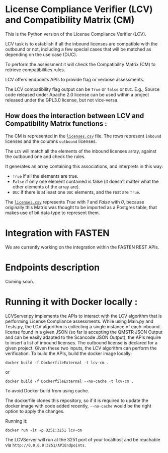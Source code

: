 # License Compliance Verifier (LCV) and Compatibility Matrix (CM)

This is the Python version of the License Compliance Verifier (LCV).

LCV task is to establish if all the inbound licenses are compatible with the outbound or not, including a few special cases that will be matched as depending on the use case (DUC).

To perform the assessment it will check the Compatibility Matrix (CM) to retrieve compatibilities rules. 

LCV offers endpoints APIs to provide flag or verbose assessments.

The LCV compatibility flag output can be `True` or `false` or `DUC`.
E.g., Source code released under Apache 2.0 license can be used within a project released under the GPL3.0 license, but not vice-versa.

## How does the interaction between LCV and Compatibility Matrix functions :

The CM is represented in the [`licenses.csv`](https://github.com/fasten-project/LCV-CM/blob/develop/csv/licenses_tests.csv) file.
The rows represent `inbound` licenses and the columns `outbound` licenses.

The `LCV` will match all the elements of the inbound licenses array, against the outbound one and check the rules.

It generates an array containing this associations, and interprets in this way:
 - `True` if all the elements are true.
 - `False` if only one element contained is false (it doesn't matter what the other elements of the array are).
 - `DUC` if there is at least one `DUC` elements, and the rest are `True`.

The [`licenses.csv`](https://github.com/fasten-project/LCV-CM/blob/develop/csv/licenses_tests.csv) represents *True* with *1* and *False* with *0*, because originally this Matrix was thought to be imported as a Postgres table, that makes use of bit data type to represent them.

# Integration with FASTEN 

We are currently working on the integration within the FASTEN REST APIs.

# Endpoints description
Coming soon.

# Running it with Docker locally :
LCVServer.py implements the APIs to interact with the LCV algorithm that is performing License Compliance assessments.
While using Main.py and Tests.py, the LCV algorithm is collecting a single instance of each inbound license found in a given JSON (so far is accepting the QMSTR JSON Output and can be easily adapted to the Scancode JSON Output), the APIs require to insert a list of inbound licenses. The outbound license is declared for a given project.
Given these two inputs, the LCV algorithm can perform the verification.
To build the APIs, build the docker image locally:
```
docker build -f DockerfileExternal -t lcv-cm .
```
or
```
docker build -f DockerfileExternal --no-cache -t lcv-cm .
```
To avoid Docker build from using cache.

The dockerfile clones this repository, so if it is required to update the docker image with code added recently, `--no-cache` would be the right option to apply the changes.

Running it:
```
docker run -it -p 3251:3251 lcv-cm
```
The LCVServer will run at the 3251 port of your localhost and be reachable via `http://0.0.0.0:3251/APIEndpoints`.
